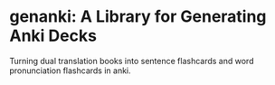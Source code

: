 # genanki: A Library for Generating Anki Decks

Turning dual translation books into sentence flashcards and word pronunciation flashcards in anki.